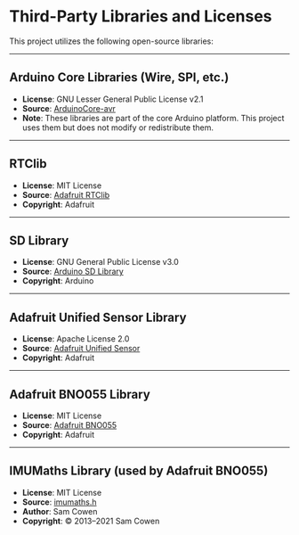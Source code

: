 # Third-Party Libraries and Licenses

This project utilizes the following open-source libraries:

---

## Arduino Core Libraries (Wire, SPI, etc.)

- **License**: GNU Lesser General Public License v2.1  
- **Source**: [ArduinoCore-avr](https://github.com/arduino/ArduinoCore-avr)  
- **Note**: These libraries are part of the core Arduino platform. This project uses them but does not modify or redistribute them.

---

## RTClib

- **License**: MIT License  
- **Source**: [Adafruit RTClib](https://github.com/adafruit/RTClib)  
- **Copyright**: Adafruit

---

## SD Library

- **License**: GNU General Public License v3.0  
- **Source**: [Arduino SD Library](https://github.com/arduino-libraries/SD)  
- **Copyright**: Arduino

---

## Adafruit Unified Sensor Library

- **License**: Apache License 2.0  
- **Source**: [Adafruit Unified Sensor](https://github.com/adafruit/Adafruit_Sensor)  
- **Copyright**: Adafruit

---

## Adafruit BNO055 Library

- **License**: MIT License  
- **Source**: [Adafruit BNO055](https://github.com/adafruit/Adafruit_BNO055)  
- **Copyright**: Adafruit

---

## IMUMaths Library (used by Adafruit BNO055)

- **License**: MIT License  
- **Source**: [imumaths.h](https://github.com/adafruit/Adafruit_BNO055/blob/master/utility/imumaths.h)  
- **Author**: Sam Cowen  
- **Copyright**: © 2013–2021 Sam Cowen
